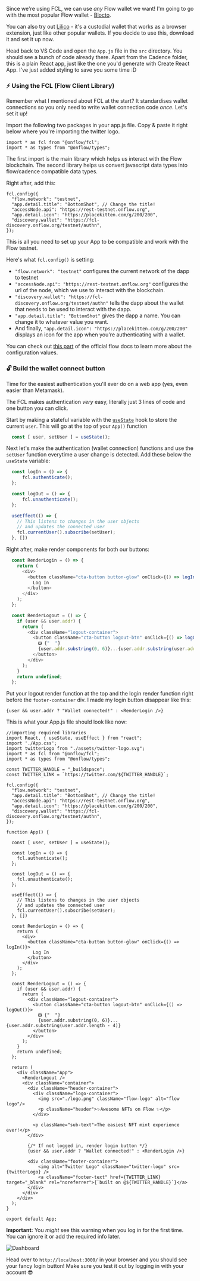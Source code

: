 Since we're using FCL, we can use *any* Flow wallet we want! I'm going to go with the most popular Flow wallet - [Blocto](https://docs.onflow.org/flow-token/available-wallets/#how-to-use-blocto).

You can also try out [Lilico](https://lilico.app/) - it's a custodial wallet that works as a browser extension, just like other popular wallets. If you decide to use this, download it and set it up now.

Head back to VS Code and open the `App.js` file in the `src` directory. You should see a bunch of code already there. Apart from the Cadence folder, this is a plain React app, just like the one you'd generate with Create React App. I've just added styling to save you some time :D

### ⚡ Using the FCL (Flow Client Library)
Remember what I mentioned about FCL at the start? It standardises wallet connections so you only need to write wallet connection code *once*. Let's set it up!

Import the following two packages in your app.js file. Copy & paste it right below where you're importing the twitter logo.
```
import * as fcl from "@onflow/fcl";
import * as types from "@onflow/types";
```
The first import is the main library which helps us interact with the Flow blockchain. The second library helps us convert javascript data types into flow/cadence compatible data types.

Right after, add this:
```
fcl.config({
  "flow.network": "testnet",
  "app.detail.title": "BottomShot", // Change the title!
  "accessNode.api": "https://rest-testnet.onflow.org",
  "app.detail.icon": "https://placekitten.com/g/200/200",
  "discovery.wallet": "https://fcl-discovery.onflow.org/testnet/authn",
});
```
This is all you need to set up your App to be compatible and work with the Flow testnet.

Here's what `fcl.config()` is setting: 
* `"flow.network": "testnet"` configures the current network of the dapp to testnet
* `"accessNode.api": "https://rest-testnet.onflow.org"` configures the url of the node, which we use to interact with the blockchain.
* `"discovery.wallet": "https://fcl-discovery.onflow.org/testnet/authn"` tells the dapp about the wallet that needs to be used to interact with the dapp. 
* `"app.detail.title": "BottomShot"` gives the dapp a name. You can change it to whatever value you want.
* And finally, `"app.detail.icon": "https://placekitten.com/g/200/200"` displays an icon for the app when you're authenticating with a wallet.

You can check out [this part](https://docs.onflow.org/fcl/reference/api/#common-configuration-keys) of the official flow docs to learn more about the configuration values.

### 🔓 Build the wallet connect button
Time for the easiest authentication you'll ever do on a web app (yes, even easier than Metamask). 

The FCL makes authentication *very* easy, literally just 3 lines of code and one button you can click.

Start by making a stateful variable with the [`useState`](https://reactjs.org/docs/hooks-state.html) hook to store the current `user`. This will go at the top of your `App()` function

```js
  const [ user, setUser ] = useState();
```

Next let's make the authentication (wallet connection) functions and use the `setUser` function everytime a user change is detected. Add these below the `useState` variable:

```js
  const logIn = () => {
      fcl.authenticate();
  };

  const logOut = () => {
      fcl.unauthenticate();
  };

  useEffect(() => {
    // This listens to changes in the user objects
    // and updates the connected user
    fcl.currentUser().subscribe(setUser);
  }, [])
```

Right after, make render components for both our buttons: 
```js
  const RenderLogin = () => {
    return (
      <div>
        <button className="cta-button button-glow" onClick={() => logIn()}>
          Log In
        </button>
      </div>
    );
  };

  const RenderLogout = () => {
    if (user && user.addr) {
      return (
        <div className="logout-container">
          <button className="cta-button logout-btn" onClick={() => logOut()}>
            ❎ {"  "}
            {user.addr.substring(0, 6)}...{user.addr.substring(user.addr.length - 4)}
          </button>
        </div>
      );
    }
    return undefined;
  };
```

Put your logout render function at the top and the login render function right before the `footer-container` div. I made my login button disappear like this:
```
{user && user.addr ? "Wallet connected!" : <RenderLogin />}
```

This is what your App.js file should look like now:
```
//importing required libraries
import React, { useState, useEffect } from "react";
import './App.css';
import twitterLogo from "./assets/twitter-logo.svg";
import * as fcl from "@onflow/fcl";
import * as types from "@onflow/types";

const TWITTER_HANDLE = "_buildspace";
const TWITTER_LINK = `https://twitter.com/${TWITTER_HANDLE}`;

fcl.config({
  "flow.network": "testnet",
  "app.detail.title": "BottomShot", // Change the title!
  "accessNode.api": "https://rest-testnet.onflow.org",
  "app.detail.icon": "https://placekitten.com/g/200/200",
  "discovery.wallet": "https://fcl-discovery.onflow.org/testnet/authn",
});

function App() {

  const [ user, setUser ] = useState();

  const logIn = () => {
    fcl.authenticate();
  };

  const logOut = () => {
    fcl.unauthenticate();
  };
  
  useEffect(() => {
    // This listens to changes in the user objects
    // and updates the connected user
    fcl.currentUser().subscribe(setUser);
  }, [])

  const RenderLogin = () => {
    return (
      <div>
        <button className="cta-button button-glow" onClick={() => logIn()}>
          Log In
        </button>
      </div>
    );
  };

  const RenderLogout = () => {
    if (user && user.addr) {
      return (
        <div className="logout-container">
          <button className="cta-button logout-btn" onClick={() => logOut()}>
            ❎ {"  "}
            {user.addr.substring(0, 6)}...{user.addr.substring(user.addr.length - 4)}
          </button>
        </div>
      );
    }
    return undefined;
  };

  return (
    <div className="App">
      <RenderLogout />
      <div className="container">
        <div className="header-container">
          <div className="logo-container">
            <img src="./logo.png" className="flow-logo" alt="flow logo"/>
            <p className="header">✨Awesome NFTs on Flow ✨</p>
          </div>

          <p className="sub-text">The easiest NFT mint experience ever!</p>
        </div>

        {/* If not logged in, render login button */}
        {user && user.addr ? "Wallet connected!" : <RenderLogin />}

        <div className="footer-container">
            <img alt="Twitter Logo" className="twitter-logo" src={twitterLogo} />
            <a className="footer-text" href={TWITTER_LINK} target="_blank" rel="noreferrer">{`built on @${TWITTER_HANDLE}`}</a>
        </div>
      </div>
    </div>
  );
}

export default App;
```

**Important:** You *might* see this warning when you log in for the first time. You can ignore it or add the required info later.

![Dashboard](https://i.imgur.com/rGV2MBL.png)

Head over to `http://localhost:3000/` in your browser and you should see your fancy login button! Make sure you test it out by logging in with your account 😎